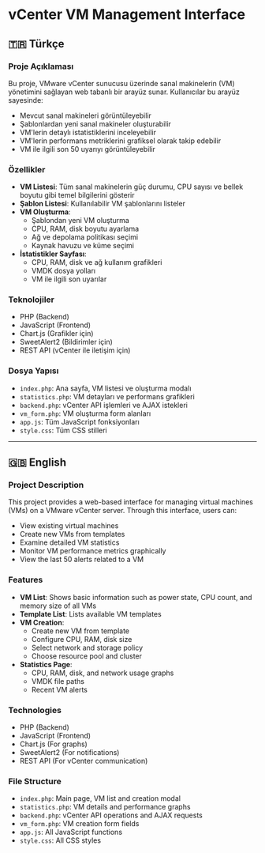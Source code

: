<!--
 * @Descripttion: 
 * @version: 
 * @Author: Abdullah GÖK (abdullahazad)
 * @Date: 2024-12-26 17:29:28
 * @LastEditors: Abdullah GÖK (abdullahazad)
 * @LastEditTime: 2024-12-26 17:32:09
-->
# vCenter VM Management Interface

## 🇹🇷 Türkçe

### Proje Açıklaması
Bu proje, VMware vCenter sunucusu üzerinde sanal makinelerin (VM) yönetimini sağlayan web tabanlı bir arayüz sunar. Kullanıcılar bu arayüz sayesinde:

- Mevcut sanal makineleri görüntüleyebilir
- Şablonlardan yeni sanal makineler oluşturabilir
- VM'lerin detaylı istatistiklerini inceleyebilir
- VM'lerin performans metriklerini grafiksel olarak takip edebilir
- VM ile ilgili son 50 uyarıyı görüntüleyebilir

### Özellikler
- **VM Listesi**: Tüm sanal makinelerin güç durumu, CPU sayısı ve bellek boyutu gibi temel bilgilerini gösterir
- **Şablon Listesi**: Kullanılabilir VM şablonlarını listeler
- **VM Oluşturma**: 
  - Şablondan yeni VM oluşturma
  - CPU, RAM, disk boyutu ayarlama
  - Ağ ve depolama politikası seçimi
  - Kaynak havuzu ve küme seçimi
- **İstatistikler Sayfası**:
  - CPU, RAM, disk ve ağ kullanım grafikleri
  - VMDK dosya yolları
  - VM ile ilgili son uyarılar

### Teknolojiler
- PHP (Backend)
- JavaScript (Frontend)
- Chart.js (Grafikler için)
- SweetAlert2 (Bildirimler için)
- REST API (vCenter ile iletişim için)

### Dosya Yapısı
- `index.php`: Ana sayfa, VM listesi ve oluşturma modalı
- `statistics.php`: VM detayları ve performans grafikleri
- `backend.php`: vCenter API işlemleri ve AJAX istekleri
- `vm_form.php`: VM oluşturma form alanları
- `app.js`: Tüm JavaScript fonksiyonları
- `style.css`: Tüm CSS stilleri

---

## 🇬🇧 English

### Project Description
This project provides a web-based interface for managing virtual machines (VMs) on a VMware vCenter server. Through this interface, users can:

- View existing virtual machines
- Create new VMs from templates
- Examine detailed VM statistics
- Monitor VM performance metrics graphically
- View the last 50 alerts related to a VM

### Features
- **VM List**: Shows basic information such as power state, CPU count, and memory size of all VMs
- **Template List**: Lists available VM templates
- **VM Creation**: 
  - Create new VM from template
  - Configure CPU, RAM, disk size
  - Select network and storage policy
  - Choose resource pool and cluster
- **Statistics Page**:
  - CPU, RAM, disk, and network usage graphs
  - VMDK file paths
  - Recent VM alerts

### Technologies
- PHP (Backend)
- JavaScript (Frontend)
- Chart.js (For graphs)
- SweetAlert2 (For notifications)
- REST API (For vCenter communication)

### File Structure
- `index.php`: Main page, VM list and creation modal
- `statistics.php`: VM details and performance graphs
- `backend.php`: vCenter API operations and AJAX requests
- `vm_form.php`: VM creation form fields
- `app.js`: All JavaScript functions
- `style.css`: All CSS styles 